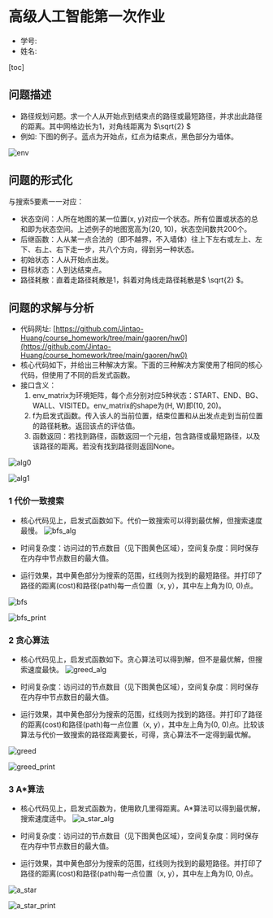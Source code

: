

# 高级人工智能第一次作业

- 学号: 
- 姓名: 



[toc]



## 问题描述

- 路径规划问题。求一个人从开始点到结束点的路径或最短路径，并求出此路径的距离。其中网格边长为1，对角线距离为 $\sqrt{2} $
- 例如: 下图的例子。蓝点为开始点，红点为结束点，黑色部分为墙体。

![env](./images/env.png)



## 问题的形式化

与搜索5要素一一对应：

- 状态空间：人所在地图的某一位置(x, y)对应一个状态。所有位置或状态的总和即为状态空间。上述例子的地图宽高为(20, 10)，状态空间数共200个。
- 后继函数：人从某一点合法的（即不越界，不入墙体）往上下左右或左上、左下、右上、右下走一步，共八个方向，得到另一种状态。
- 初始状态：人从开始点出发。
- 目标状态：人到达结束点。
- 路径耗散：直着走路径耗散是1，斜着对角线走路径耗散是$ \sqrt{2} $。




## 问题的求解与分析

- 代码网址: [https://github.com/Jintao-Huang/course_homework/tree/main/gaoren/hw0](https://github.com/Jintao-Huang/course_homework/tree/main/gaoren/hw0)
- 核心代码如下，并给出三种解决方案。下面的三种解决方案使用了相同的核心代码，但使用了不同的启发式函数。
- 接口含义：
  1. env_matrix为环境矩阵，每个点分别对应5种状态：START、END、BG、WALL、VISITED。env_matrix的shape为(H, W)即(10, 20)。
  2. f为启发式函数。传入该人的当前位置，结束位置和从出发点走到当前位置的路径耗散。返回该点的评估值。
  3. 函数返回：若找到路径，函数返回一个元组，包含路径或最短路径，以及该路径的距离。若没有找到路径则返回None。

![alg0](images/alg0.png)

![alg1](images/alg1.png)



### 1 代价一致搜索

- 核心代码见上，启发式函数如下。代价一致搜索可以得到最优解，但搜索速度最慢。
![bfs_alg](images/bfs_alg.png)

- 时间复杂度：访问过的节点数目（见下图黄色区域），空间复杂度：同时保存在内存中节点数目的最大值。
- 运行效果，其中黄色部分为搜索的范围，红线则为找到的最短路径。并打印了路径的距离(cost)和路径(path)每一点位置（x, y），其中左上角为(0, 0)点。

![bfs](images/bfs.png)

![bfs_print](images/bfs_print.png)



### 2 贪心算法

- 核心代码见上，启发式函数如下。贪心算法可以得到解，但不是最优解，但搜索速度最快。
![greed_alg](images/greed_alg.png)

- 时间复杂度：访问过的节点数目（见下图黄色区域），空间复杂度：同时保存在内存中节点数目的最大值。
- 运行效果，其中黄色部分为搜索的范围，红线则为找到的路径。并打印了路径的距离(cost)和路径(path)每一点位置（x, y），其中左上角为(0, 0)点。比较该算法与代价一致搜索的路径距离要长，可得，贪心算法不一定得到最优解。

![greed](images/greed.png)

![greed_print](images/greed_print.png)



### 3 A\*算法

- 核心代码见上，启发式函数为，使用欧几里得距离。A\*算法可以得到最优解，搜索速度适中。
![a_star_alg](images/a_star_alg.png)

- 时间复杂度：访问过的节点数目（见下图黄色区域），空间复杂度：同时保存在内存中节点数目的最大值。
- 运行效果，其中黄色部分为搜索的范围，红线则为找到的最短路径。并打印了路径的距离(cost)和路径(path)每一点位置（x, y），其中左上角为(0, 0)点。

![a_star](images/a_star.png)

![a_star_print](images/a_star_print.png)

